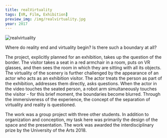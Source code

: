 ```yaml
---
title: realVirtuality
tags: [VR, Film, Exhibition]
preview_img: /img/realvirtuality.jpg
year: 2017
---
```


![realvirtuality](/img/realvirtuality.jpg)

Where do reality end and virtuality begin? Is there such a boundary at all?

The project, explicitly planned for an exhibition, takes up the question of the border. The visitor takes a seat in a red armchair in a room, puts on VR glasses, and then sees the room in which they are sitting with all its objects. The virtuality of the scenery is further challenged by the appearance of an actor who acts as an exhibition visitor. The actor treats the person as part of the exhibition, addresses them directly, asks questions. When the actor in the video touches the seated person, a robot arm simultaneously touches the visitor - for this brief moment, the boundaries become blurred. Through the immersiveness of the experience, the concept of the separation of virtuality and reality is questioned.

The work was a group project with three other students. In addition to organization and conception, my task here was primarily the design of the space and the presentation. The work was awarded the interdisciplinary prize by the University of the Arts 2018.

